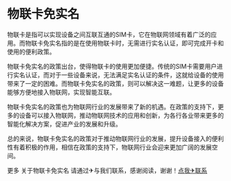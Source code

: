 # 物联卡免实名

物联卡是指可以实现设备之间互联互通的SIM卡，它在物联网领域有着广泛的应用。而物联卡免实名指的是在使用物联卡时，无需进行实名认证，即可完成开卡和使用的便利政策。

物联卡免实名的政策出台，使得物联卡的使用更加便捷。传统的SIM卡需要用户进行实名认证，而对于一些设备来说，无法满足实名认证的条件，这就给设备的使用带来了一定的困难。而物联卡免实名的政策，则可以解决这一难题，让更多的设备能够方便地接入物联网，实现智能互联。

物联卡免实名的政策也为物联网行业的发展带来了新的机遇。在政策的支持下，更多的设备可以接入物联网，推动物联网技术的应用和创新，为各行各业带来更多的智能化解决方案，促进产业的发展和升级。

总的来说，物联卡免实名的政策对于推动物联网行业的发展，提升设备接入的便利性有着积极的作用，相信在政策的支持下，物联网行业会迎来更加广阔的发展空间。

更多 关于物联卡免实名 请通过✈与我们联系，感谢阅读，谢谢！[点我✈联系](https://d.k02.cc)